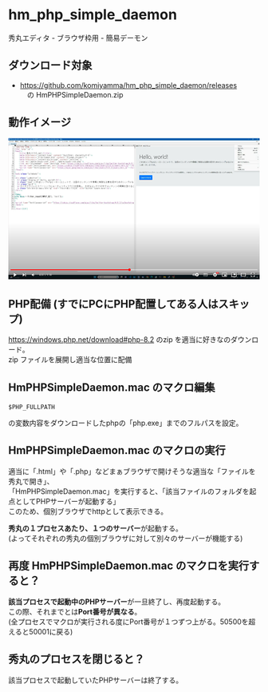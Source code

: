 # hm_php_simple_daemon
秀丸エディタ - ブラウザ枠用 - 簡易デーモン

## ダウンロード対象
- https://github.com/komiyamma/hm_php_simple_daemon/releases  
　の HmPHPSimpleDaemon.zip

## 動作イメージ
[![youtube動画](youtube.png)](https://www.youtube.com/watch?v=kzg6j6lnc_Q&t=3s&ab_channel=%E3%81%93%E3%81%BF%E3%82%84%E3%82%93%E3%81%BE%E3%81%AE%E7%A7%80%E4%B8%B8%E3%81%A1%E3%82%83%E3%82%93%E3%81%AD%E3%82%8)

## PHP配備 (すでにPCにPHP配置してある人はスキップ)
https://windows.php.net/download#php-8.2
のzip を適当に好きなのダウンロード。  
zip ファイルを展開し適当な位置に配備


## HmPHPSimpleDaemon.mac のマクロ編集

```
$PHP_FULLPATH
```
の変数内容をダウンロードしたphpの「php.exe」までのフルパスを設定。

## HmPHPSimpleDaemon.mac のマクロの実行
適当に「.html」や「.php」などまぁブラウザで開けそうな適当な「ファイルを秀丸で開き」、  
「HmPHPSimpleDaemon.mac」を実行すると、「該当ファイルのフォルダを起点としてPHPサーバーが起動する」  
このため、個別ブラウザでhttpとして表示できる。  

**秀丸の１プロセスあたり、１つのサーバー**が起動する。  
(よってそれぞれの秀丸の個別ブラウザに対して別々のサーバーが機能する)

## 再度 HmPHPSimpleDaemon.mac のマクロを実行すると？
**該当プロセスで起動中のPHPサーバー**が一旦終了し、再度起動する。  
この際、それまでとは**Port番号が異なる**。  
(全プロセスでマクロが実行される度にPort番号が１つずつ上がる。50500を超えると50001に戻る)

## 秀丸のプロセスを閉じると？
該当プロセスで起動していたPHPサーバーは終了する。


